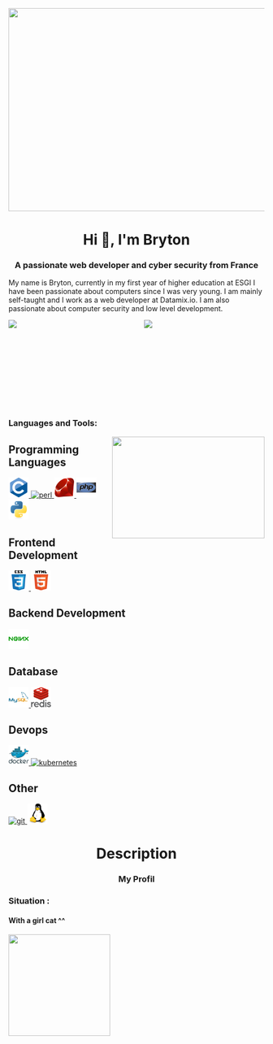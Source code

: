 
<p><img align="center" src="https://user-images.githubusercontent.com/44911576/157040890-9cf2a04d-3553-4aa5-9edd-4ae744aa2016.jpg" width="1000" height="400" /></p>

<h1 align="center">Hi 👋, I'm Bryton</h1>
<h3 align="center">A passionate web developer and cyber security from France</h3>

My name is Bryton, 
currently in my first year of higher education at ESGI I have been passionate about computers since I was very young. 
I am mainly self-taught and I work as a web developer at Datamix.io. I am also passionate about computer security and low level development.


<img align="left" width="47%" src="https://github-readme-stats.vercel.app/api/top-langs/?username=Lexterl33t&layout=compact" />
<img align="right" width="47%" src="https://github-readme-stats.vercel.app/api?username=Lexterl33t&show_icons=true&theme=radical" />

<br></br>
<br></br>
<br></br>
<br></br>
<br></br>

<h3 align="left">Languages and Tools:</h3>

<p><img align="right" src="https://user-images.githubusercontent.com/44911576/157040989-f692cd66-daff-4cd9-9950-455af8490ead.jpg" width="300" height="200" /></p>

<h2 align="left">Programming Languages </h2>
<p align="left">
  
<p align="left"> <a href="https://www.cprogramming.com/" target="_blank" rel="noreferrer"> 
<img src="https://raw.githubusercontent.com/devicons/devicon/master/icons/c/c-original.svg" alt="c" width="40" height="40"/> </a> 

<a href="https://www.perl.org/" target="_blank" rel="noreferrer"> 
<img src="https://api.iconify.design/logos-perl.svg" alt="perl" width="40" height="40"/> </a> 

<a href="https://www.ruby-lang.org/en/" target="_blank" rel="noreferrer"> 
<img src="https://raw.githubusercontent.com/devicons/devicon/master/icons/ruby/ruby-original.svg" alt="ruby" width="40" height="40"/> </a> 
  
<a href="https://www.php.net" target="_blank" rel="noreferrer"> 
<img src="https://raw.githubusercontent.com/devicons/devicon/master/icons/php/php-original.svg" alt="php" width="40" height="40"/> </a> 
  
<a href="https://www.python.org" target="_blank" rel="noreferrer"> 
<img src="https://raw.githubusercontent.com/devicons/devicon/master/icons/python/python-original.svg" alt="python" width="40" height="40"/> </a>   

  

<h2 align="left">Frontend Development </h2>
<p align="left">
  
<a href="https://www.w3schools.com/css/" target="_blank" rel="noreferrer"> 
<img src="https://raw.githubusercontent.com/devicons/devicon/master/icons/css3/css3-original-wordmark.svg" alt="css3" width="40" height="40"/> </a> 
  
<a href="https://www.w3.org/html/" target="_blank" rel="noreferrer"> 
<img src="https://raw.githubusercontent.com/devicons/devicon/master/icons/html5/html5-original-wordmark.svg" alt="html5" width="40" height="40"/> </a> 


<h2 align="left">Backend Development </h2>
<p align="left"> 

<a href="https://www.nginx.com" target="_blank" rel="noreferrer"> 
<img src="https://raw.githubusercontent.com/devicons/devicon/master/icons/nginx/nginx-original.svg" alt="nginx" width="40" height="40"/> </a> 
  
  
  
<h2 align="left">Database </h2>
<p align="left">

<a href="https://www.mysql.com/" target="_blank" rel="noreferrer"> 
<img src="https://raw.githubusercontent.com/devicons/devicon/master/icons/mysql/mysql-original-wordmark.svg" alt="mysql" width="40" height="40"/> </a> 
  
  
<a href="https://redis.io" target="_blank" rel="noreferrer"> 
<img src="https://raw.githubusercontent.com/devicons/devicon/master/icons/redis/redis-original-wordmark.svg" alt="redis" width="40" height="40"/> </a>
  

  

<h2 align="left">Devops </h2>
<p align="left"> 
  
  
<a href="https://www.docker.com/" target="_blank" rel="noreferrer"> 
<img src="https://raw.githubusercontent.com/devicons/devicon/master/icons/docker/docker-original-wordmark.svg" alt="docker" width="40" height="40"/> </a> 
  
  
<a href="https://kubernetes.io" target="_blank" rel="noreferrer"> 
<img src="https://www.vectorlogo.zone/logos/kubernetes/kubernetes-icon.svg" alt="kubernetes" width="40" height="40"/> </a> 
  
  
<h2 align="left">Other </h2>
<p align="left"> 
  
<a href="https://git-scm.com/" target="_blank" rel="noreferrer"> 
<img src="https://www.vectorlogo.zone/logos/git-scm/git-scm-icon.svg" alt="git" width="40" height="40"/> </a> 
  
<a href="https://www.linux.org/" target="_blank" rel="noreferrer"> 
<img src="https://raw.githubusercontent.com/devicons/devicon/master/icons/linux/linux-original.svg" alt="linux" width="40" height="40"/> </a> 
  

<h1 align="center">Description</h1>
<h3 align="center">My Profil</h3>

<h3 align="left">Situation :</h3>
<h4 align="left">With a girl cat ^^</h4>
<p><img align="left" src="https://user-images.githubusercontent.com/94532496/154979135-69057351-8fb2-4868-b64d-4293d7907abf.gif" width="200" height="200" /></p>



  


